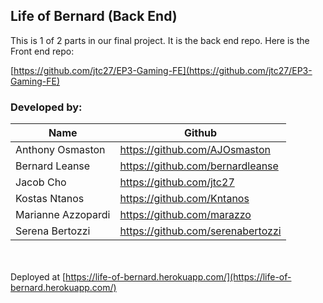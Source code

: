 ## Life of Bernard (Back End)

This is 1 of 2 parts in our final project.  It is the back end repo.  Here is the Front end repo:

[https://github.com/jtc27/EP3-Gaming-FE](https://github.com/jtc27/EP3-Gaming-FE)



### Developed by:
| Name | Github |
| -- | -- |
| Anthony Osmaston | https://github.com/AJOsmaston |
| Bernard Leanse | https://github.com/bernardleanse |
| Jacob Cho | https://github.com/jtc27 |
| Kostas Ntanos | https://github.com/Kntanos |
| Marianne Azzopardi | https://github.com/marazzo |
| Serena Bertozzi | https://github.com/serenabertozzi |


<br><br>Deployed at [https://life-of-bernard.herokuapp.com/](https://life-of-bernard.herokuapp.com/) 
